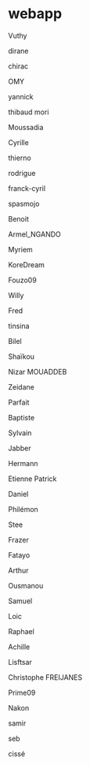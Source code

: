# webapp
Vuthy

dirane

chirac	

OMY

yannick

thibaud mori

Moussadia

Cyrille

thierno

rodrigue

franck-cyril

spasmojo

Benoit

Armel_NGANDO

Myriem

KoreDream

Fouzo09

Willy 

Fred

tinsina

Bilel

Shaïkou

Nizar MOUADDEB

Zeidane

Parfait 

Baptiste

Sylvain

Jabber

Hermann

Etienne Patrick

Daniel

Philémon

Stee

Frazer 

Fatayo

Arthur

Ousmanou

Samuel

Loic

Raphael

Achille

Lisftsar

Christophe FREIJANES

Prime09

Nakon

samir

seb

cissé
